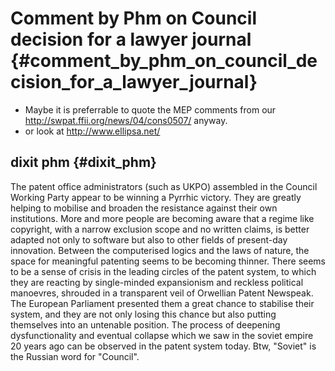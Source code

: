 # Comment by Phm on Council decision for a lawyer journal {#comment_by_phm_on_council_decision_for_a_lawyer_journal}

-   Maybe it is preferrable to quote the MEP comments from our
    <http://swpat.ffii.org/news/04/cons0507/> anyway.
-   or look at <http://www.ellipsa.net/>

## dixit phm {#dixit_phm}

The patent office administrators (such as UKPO) assembled in the Council
Working Party appear to be winning a Pyrrhic victory. They are greatly
helping to mobilise and broaden the resistance against their own
institutions. More and more people are becoming aware that a regime like
copyright, with a narrow exclusion scope and no written claims, is
better adapted not only to software but also to other fields of
present-day innovation. Between the computerised logics and the laws of
nature, the space for meaningful patenting seems to be becoming thinner.
There seems to be a sense of crisis in the leading circles of the patent
system, to which they are reacting by single-minded expansionism and
reckless political manoevres, shrouded in a transparent veil of
Orwellian Patent Newspeak. The European Parliament presented them a
great chance to stabilise their system, and they are not only losing
this chance but also putting themselves into an untenable position. The
process of deepening dysfunctionality and eventual collapse which we saw
in the soviet empire 20 years ago can be observed in the patent system
today. Btw, \"Soviet\" is the Russian word for \"Council\".
